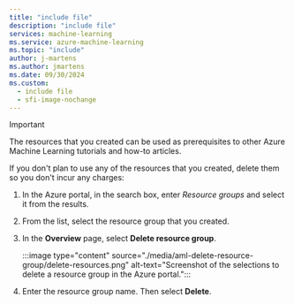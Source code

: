 ```yaml
---
title: "include file"
description: "include file"
services: machine-learning
ms.service: azure-machine-learning
ms.topic: "include"
author: j-martens
ms.author: jmartens
ms.date: 09/30/2024
ms.custom:
  - include file
  - sfi-image-nochange
---
```


>[!IMPORTANT]
>The resources that you created can be used as prerequisites to other Azure Machine Learning tutorials and how-to articles.

If you don't plan to use any of the resources that you created, delete them so you don't incur any charges:

1. In the Azure portal, in the search box, enter *Resource groups* and select it from the results.

1. From the list, select the resource group that you created.

1. In the **Overview** page, select **Delete resource group**.

   :::image type="content" source="./media/aml-delete-resource-group/delete-resources.png" alt-text="Screenshot of the selections to delete a resource group in the Azure portal.":::

1. Enter the resource group name. Then select **Delete**.
